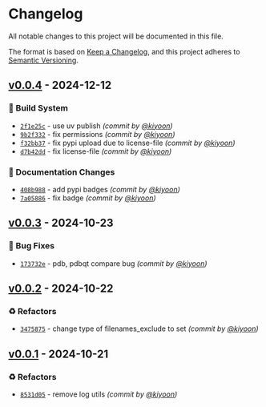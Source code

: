 # Changelog
All notable changes to this project will be documented in this file.

The format is based on [Keep a Changelog](https://keepachangelog.com/en/1.0.0/),
and this project adheres to [Semantic Versioning](https://semver.org/spec/v2.0.0.html).

## [v0.0.4] - 2024-12-12
### :construction_worker: Build System
- [`2f1e25c`](https://github.com/deargen/biotest/commit/2f1e25ce8317dce5b9e8671676af5afc7e4318fa) - use uv publish *(commit by [@kiyoon](https://github.com/kiyoon))*
- [`9b2f332`](https://github.com/deargen/biotest/commit/9b2f33291f729cbe844074a56da4fee8eafa29e7) - fix permissions *(commit by [@kiyoon](https://github.com/kiyoon))*
- [`f32bb37`](https://github.com/deargen/biotest/commit/f32bb378a3da18618d9f1a92bd4891bd4ba2adf5) - fix pypi upload due to license-file *(commit by [@kiyoon](https://github.com/kiyoon))*
- [`d7b42dd`](https://github.com/deargen/biotest/commit/d7b42ddefb1671d741bca8d99a8d54c96f032d89) - fix license-file *(commit by [@kiyoon](https://github.com/kiyoon))*

### :memo: Documentation Changes
- [`408b988`](https://github.com/deargen/biotest/commit/408b98812e9e4f39934ff0ab3a3f437ce7ecb58b) - add pypi badges *(commit by [@kiyoon](https://github.com/kiyoon))*
- [`7a05886`](https://github.com/deargen/biotest/commit/7a058866e4be1abb345cf47fc9efb6c555edf84d) - fix badge *(commit by [@kiyoon](https://github.com/kiyoon))*


## [v0.0.3] - 2024-10-23
### :bug: Bug Fixes
- [`173732e`](https://github.com/deargen/biotest/commit/173732e27bbf7cc9f41cf9d46edaa092255e06e3) - pdb, pdbqt compare bug *(commit by [@kiyoon](https://github.com/kiyoon))*


## [v0.0.2] - 2024-10-22
### :recycle: Refactors
- [`3475875`](https://github.com/deargen/biotest/commit/34758751916336af3555ba871a98d9497058ae01) - change type of filenames_exclude to set *(commit by [@kiyoon](https://github.com/kiyoon))*


## [v0.0.1] - 2024-10-21
### :recycle: Refactors
- [`8531d05`](https://github.com/deargen/biotest/commit/8531d0534f7a67193f6b5297006dcbbeb911d690) - remove log utils *(commit by [@kiyoon](https://github.com/kiyoon))*

[v0.0.1]: https://github.com/deargen/biotest/compare/v0.0.0...v0.0.1
[v0.0.2]: https://github.com/deargen/biotest/compare/v0.0.1...v0.0.2
[v0.0.3]: https://github.com/deargen/biotest/compare/v0.0.2...v0.0.3
[v0.0.4]: https://github.com/deargen/biotest/compare/v0.0.3...v0.0.4
